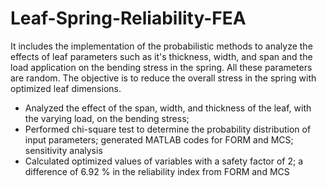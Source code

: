 # Leaf-Spring-Reliability-FEA
It includes the implementation of the probabilistic methods to analyze the effects of leaf parameters such as it's thickness, width, and span and the load application on the bending stress in the spring. All these parameters are random. The objective is to reduce the 
overall stress in the spring with optimized leaf dimensions. 

- Analyzed the effect of the span, width, and thickness of the leaf, with the varying load, on the bending stress;
- Performed chi-square test to determine the probability distribution of input parameters; generated MATLAB codes for FORM and MCS; sensitivity analysis 
- Calculated optimized values of variables with a safety factor of 2; a difference of 6.92 % in the reliability index from FORM and MCS 
